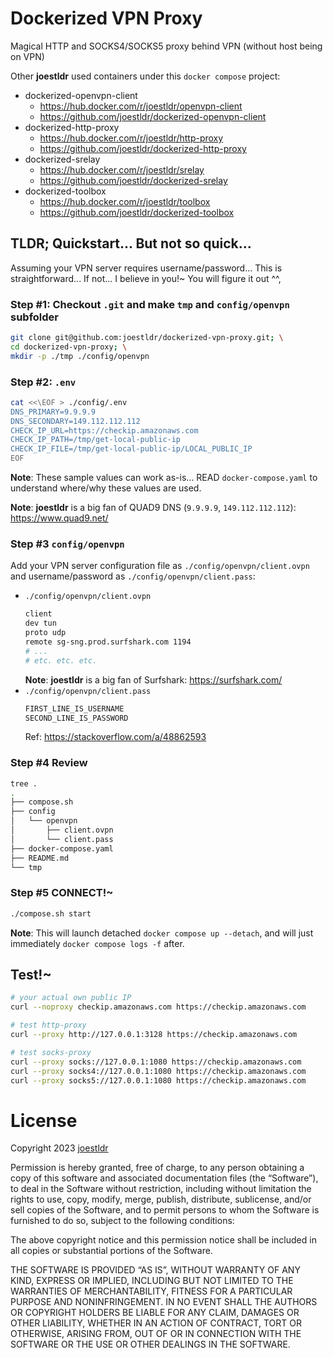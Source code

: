 # Dockerized VPN Proxy

Magical HTTP and SOCKS4/SOCKS5 proxy behind VPN (without host being on VPN)

Other **joestldr** used containers under this `docker compose` project:
- dockerized-openvpn-client
    - https://hub.docker.com/r/joestldr/openvpn-client
    - https://github.com/joestldr/dockerized-openvpn-client
- dockerized-http-proxy
    - https://hub.docker.com/r/joestldr/http-proxy
    - https://github.com/joestldr/dockerized-http-proxy
- dockerized-srelay
    - https://hub.docker.com/r/joestldr/srelay
    - https://github.com/joestldr/dockerized-srelay
- dockerized-toolbox
    - https://hub.docker.com/r/joestldr/toolbox
    - https://github.com/joestldr/dockerized-toolbox

## TLDR; Quickstart... But not so quick...

Assuming your VPN server requires username/password... This is straightforward... If not... I believe in you!~ You will figure it out ^^,

### Step #1: Checkout `.git` and make `tmp` and `config/openvpn` subfolder

```bash
git clone git@github.com:joestldr/dockerized-vpn-proxy.git; \
cd dockerized-vpn-proxy; \
mkdir -p ./tmp ./config/openvpn
```

### Step #2: `.env`

```bash
cat <<\EOF > ./config/.env
DNS_PRIMARY=9.9.9.9
DNS_SECONDARY=149.112.112.112
CHECK_IP_URL=https://checkip.amazonaws.com
CHECK_IP_PATH=/tmp/get-local-public-ip
CHECK_IP_FILE=/tmp/get-local-public-ip/LOCAL_PUBLIC_IP
EOF
```
**Note**: These sample values can work as-is... READ `docker-compose.yaml` to understand where/why these values are used.

**Note**: **joestldr** is a big fan of QUAD9 DNS (`9.9.9.9`, `149.112.112.112`): https://www.quad9.net/

### Step #3 `config/openvpn`

Add your VPN server configuration file as `./config/openvpn/client.ovpn` and username/password as `./config/openvpn/client.pass`:

- `./config/openvpn/client.ovpn`
  ```bash
  client
  dev tun
  proto udp
  remote sg-sng.prod.surfshark.com 1194
  # ...
  # etc. etc. etc.
  ```
  **Note**: **joestldr** is a big fan of Surfshark: https://surfshark.com/
- `./config/openvpn/client.pass`
  ```bash
  FIRST_LINE_IS_USERNAME
  SECOND_LINE_IS_PASSWORD
  ```
  Ref: https://stackoverflow.com/a/48862593

### Step #4 Review

```bash
tree .
.
├── compose.sh
├── config
│   └── openvpn
│       ├── client.ovpn
│       └── client.pass
├── docker-compose.yaml
├── README.md
└── tmp
```

### Step #5 CONNECT!~

```bash
./compose.sh start
```

**Note**: This will launch detached `docker compose up --detach`, and will just immediately `docker compose logs -f` after.

## Test!~

```bash
# your actual own public IP
curl --noproxy checkip.amazonaws.com https://checkip.amazonaws.com

# test http-proxy
curl --proxy http://127.0.0.1:3128 https://checkip.amazonaws.com

# test socks-proxy
curl --proxy socks://127.0.0.1:1080 https://checkip.amazonaws.com
curl --proxy socks4://127.0.0.1:1080 https://checkip.amazonaws.com
curl --proxy socks5://127.0.0.1:1080 https://checkip.amazonaws.com
```

# License

Copyright 2023 [joestldr](https://joestldr.com)

Permission is hereby granted, free of charge, to any person obtaining a copy of this software and associated documentation files (the “Software”), to deal in the Software without restriction, including without limitation the rights to use, copy, modify, merge, publish, distribute, sublicense, and/or sell copies of the Software, and to permit persons to whom the Software is furnished to do so, subject to the following conditions:

The above copyright notice and this permission notice shall be included in all copies or substantial portions of the Software.

THE SOFTWARE IS PROVIDED “AS IS”, WITHOUT WARRANTY OF ANY KIND, EXPRESS OR IMPLIED, INCLUDING BUT NOT LIMITED TO THE WARRANTIES OF MERCHANTABILITY, FITNESS FOR A PARTICULAR PURPOSE AND NONINFRINGEMENT. IN NO EVENT SHALL THE AUTHORS OR COPYRIGHT HOLDERS BE LIABLE FOR ANY CLAIM, DAMAGES OR OTHER LIABILITY, WHETHER IN AN ACTION OF CONTRACT, TORT OR OTHERWISE, ARISING FROM, OUT OF OR IN CONNECTION WITH THE SOFTWARE OR THE USE OR OTHER DEALINGS IN THE SOFTWARE.
